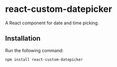 # react-custom-datepicker

A React component for date and time picking.

## Installation

Run the following command:

```bash
npm install react-custom-datepicker
